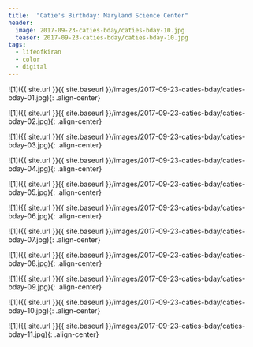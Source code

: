 ```yaml
---
title:  "Catie's Birthday: Maryland Science Center"
header:
  image: 2017-09-23-caties-bday/caties-bday-10.jpg
  teaser: 2017-09-23-caties-bday/caties-bday-10.jpg
tags: 
  - lifeofkiran
  - color
  - digital
---
```


<p></p>
![1]({{ site.url }}{{ site.baseurl }}/images/2017-09-23-caties-bday/caties-bday-01.jpg){: .align-center}
<figcaption> </figcaption>
<p></p>

<p></p>
![1]({{ site.url }}{{ site.baseurl }}/images/2017-09-23-caties-bday/caties-bday-02.jpg){: .align-center}
<figcaption> </figcaption>
<p></p>

<p></p>
![1]({{ site.url }}{{ site.baseurl }}/images/2017-09-23-caties-bday/caties-bday-03.jpg){: .align-center}
<figcaption> </figcaption>
<p></p>

<p></p>
![1]({{ site.url }}{{ site.baseurl }}/images/2017-09-23-caties-bday/caties-bday-04.jpg){: .align-center}
<figcaption> </figcaption>
<p></p>

<p></p>
![1]({{ site.url }}{{ site.baseurl }}/images/2017-09-23-caties-bday/caties-bday-05.jpg){: .align-center}
<figcaption> </figcaption>
<p></p>

<p></p>
![1]({{ site.url }}{{ site.baseurl }}/images/2017-09-23-caties-bday/caties-bday-06.jpg){: .align-center}
<figcaption> </figcaption>
<p></p>

<p></p>
![1]({{ site.url }}{{ site.baseurl }}/images/2017-09-23-caties-bday/caties-bday-07.jpg){: .align-center}
<figcaption> </figcaption>
<p></p>

<p></p>
![1]({{ site.url }}{{ site.baseurl }}/images/2017-09-23-caties-bday/caties-bday-08.jpg){: .align-center}
<figcaption> </figcaption>
<p></p>

<p></p>
![1]({{ site.url }}{{ site.baseurl }}/images/2017-09-23-caties-bday/caties-bday-09.jpg){: .align-center}
<figcaption> </figcaption>
<p></p>

<p></p>
![1]({{ site.url }}{{ site.baseurl }}/images/2017-09-23-caties-bday/caties-bday-10.jpg){: .align-center}
<figcaption> </figcaption>
<p></p>

<p></p>
![1]({{ site.url }}{{ site.baseurl }}/images/2017-09-23-caties-bday/caties-bday-11.jpg){: .align-center}
<figcaption> </figcaption>
<p></p>

